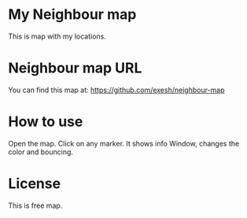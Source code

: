 # My Neighbour map

This is map with my locations.

# Neighbour map URL
You can find this map at:
https://github.com/exesh/neighbour-map

# How to use
Open the map. Click on any marker. It shows info Window, changes the color and bouncing.

# License
This is free map.